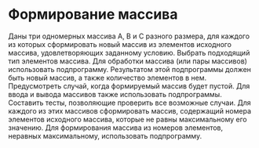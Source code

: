 # Формирование массива
Даны три одномерных массива А, В и С разного размера, для каждого из которых сформировать новый массив из элементов исходного массива, удовлетворяющих заданному условию. Выбрать подходящий тип элементов массива. Для обработки массива (или пары массивов) использовать подпрограмму. Результатом этой подпрограммы должен быть новый массив, а также количество элементов в нем. Предусмотреть случай, когда формируемый массив будет пустой. Для ввода и вывода массивов также использовать подпрограммы. Составить тесты, позволяющие проверить все возможные случаи.
Для каждого из этих массивов сформировать массив, содержащий номера элементов исходного массива, которые не равны максимальному его значению. Для формирования массива из номеров элементов, неравных максимальному, использовать подпрограмму.
